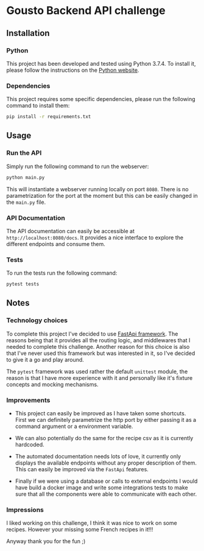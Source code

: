 # Gousto Backend API challenge

## Installation

### Python

This project has been developed and tested using Python 3.7.4.
To install it, please follow the instructions on the 
[Python website](https://www.python.org/downloads/).

### Dependencies

This project requires some specific dependencies, 
please run the following command to install them:

```bash
pip install -r requirements.txt
```


## Usage

### Run the API

Simply run the following command to run the webserver:

```bash
python main.py
```

This will instantiate a webserver running locally on port `8080`.
There is no parametrization for the port at the moment but this 
can be easily changed in the `main.py` file.

### API Documentation

The API documentation can easily be accessible at `http://localhost:8080/docs`.
It provides a nice interface to explore the different endpoints 
and consume them.

### Tests

To run the tests run the following command:
```bash
pytest tests
```


## Notes

### Technology choices

To complete this project I've decided to use 
[FastApi framework](https://fastapi.tiangolo.com/). 
The reasons being that it provides all the routing logic, and middlewares 
that I needed to complete this challenge.
Another reason for this choice is also that I've never used this framework
but was interested in it, so I've decided to give it a go and play around.


The `pytest` framework was used rather the default `unittest` module, 
the reason is that I have more experience with it and personally like it's
fixture concepts and mocking mechanisms.


### Improvements

* This project can easily be improved as I have taken some shortcuts.
First we can definitely parametrize the http port by either passing it
as a command argument or a environment variable.

* We can also potentially do the same for the recipe csv as it is currently 
hardcoded.

* The automated documentation needs lots of love, it currently only displays
the available endpoints without any proper description of them.
This can easily be improved via the `FastApi` features.

* Finally if we were using a database or calls to external endpoints I would 
have build a docker image and write some integrations tests to make sure 
that all the components were able to communicate with each other.


### Impressions

I liked working on this challenge, I think it was nice to work on some recipes.
However your missing some French recipes in it!!!

Anyway thank you for the fun ;)
